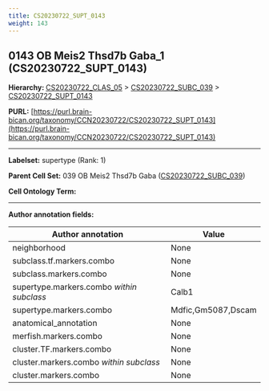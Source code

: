```yaml
---
title: CS20230722_SUPT_0143
weight: 143
---
```

## 0143 OB Meis2 Thsd7b Gaba_1 (CS20230722_SUPT_0143)
<b>Hierarchy: </b>
[CS20230722_CLAS_05](../CS20230722_CLAS_05) >
[CS20230722_SUBC_039](../CS20230722_SUBC_039) >
[CS20230722_SUPT_0143](../CS20230722_SUPT_0143)

**PURL:** [https://purl.brain-bican.org/taxonomy/CCN20230722/CS20230722_SUPT_0143](https://purl.brain-bican.org/taxonomy/CCN20230722/CS20230722_SUPT_0143)

---


**Labelset:** supertype (Rank: 1)

**Parent Cell Set:** 039 OB Meis2 Thsd7b Gaba ([CS20230722_SUBC_039](../CS20230722_SUBC_039))



**Cell Ontology Term:** 

[MARKER GENES.]: #


---

[TRANSFERRED ANNOTATIONS.]: #


[AUTHOR ANNOTATION FIELDS.]: #


**Author annotation fields:**

| Author annotation | Value |
|-------------------|-------|
|neighborhood|None|
|subclass.tf.markers.combo|None|
|subclass.markers.combo|None|
|supertype.markers.combo _within subclass_|Calb1|
|supertype.markers.combo|Mdfic,Gm5087,Dscam|
|anatomical_annotation|None|
|merfish.markers.combo|None|
|cluster.TF.markers.combo|None|
|cluster.markers.combo _within subclass_|None|
|cluster.markers.combo|None|
